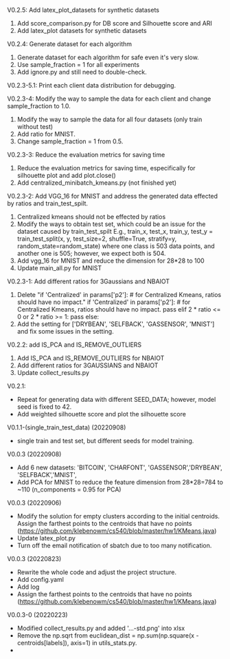 V0.2.5: Add latex_plot_datasets for synthetic datasets

1. Add score_comparison.py for DB score and Silhouette score and ARI
2. Add latex_plot datasets for synthetic datasets


V0.2.4: Generate dataset for each algorithm

1. Generate dataset for each algorithm for safe even it's very slow. 
2. Use sample_fraction = 1 for all experiments
3. Add ignore.py and still need to double-check.

V0.2.3-5.1: Print each client data distribution for debugging. 


V0.2.3-4: Modify the way to sample the data for each client and change sample_fraction to 1.0. 

1. Modify the way to sample the data for all four datasets (only train without test) 
2. Add ratio for MNIST.
3. Change sample_fraction = 1 from 0.5. 


V0.2.3-3: Reduce the evaluation metrics for saving time

1. Reduce the evaluation metrics for saving time, especifically for silhouette plot and add plot.close() 
2. Add centralized_minibatch_kmeans.py (not finished yet)



V0.2.3-2: Add VGG_16 for MNIST and address the generated data effected by ratios and train_test_spilt.

1. Centralized kmeans should not be effected by ratios
2. Modify the ways to obtain test set, which could be an issue for the dataset caused by train_test_spilt
   E.g., train_x, test_x, train_y, test_y = train_test_split(x, y, test_size=2, shuffle=True, stratify=y,
                                                            random_state=random_state) 
        where one class is 503 data points, and another one is 505; however, we expect both is 504.
3. Add vgg_16 for MNIST and reduce the dimension for 28*28 to 100 
4. Update main_all.py for MNIST 



V0.2.3-1: Add different ratios for 3Gaussians and NBAIOT

1. Delete "if 'Centralized' in params['p2']:  # for Centralized Kmeans, ratios should have no impact."
    if 'Centralized' in params['p2']:  # for Centralized Kmeans, ratios should have no impact.
        pass
    elif 2 * ratio <= 0 or 2 * ratio >= 1:
        pass
    else:
2. Add the setting for ['DRYBEAN', 'SELFBACK', 'GASSENSOR', 'MNIST'] and fix some issues in the setting. 


V0.2.2: add IS_PCA and IS_REMOVE_OUTLIERS

1. Add IS_PCA and IS_REMOVE_OUTLIERS for NBAIOT
2. Add different ratios for 3GAUSSIANS and NBAIOT
3. Update collect_results.py

V0.2.1:
- Repeat for generating data with different SEED_DATA; however, model seed is fixed to 42. 
- Add weighted silhouette score and plot the silhouette score 

V0.1.1-(single_train_test_data) (20220908)
- single train and test set, but different seeds for model training.

V0.0.3 (20220908)
- Add 6 new datasets: 'BITCOIN', 'CHARFONT', 'GASSENSOR','DRYBEAN', 'SELFBACK','MNIST', 
- Add PCA for MNIST to reduce the feature dimension from 28*28=784  to ~110 (n_components = 0.95 for PCA) 


V0.0.3 (20220906)
- Modify the solution for empty clusters according to the initial centroids. 
  Assign the farthest points to the centroids that have no points (https://github.com/klebenowm/cs540/blob/master/hw1/KMeans.java)
- Update latex_plot.py 
- Turn off the email notification of sbatch due to too many notification. 
  


V0.0.3 (20220823)
- Rewrite the whole code and adjust the project structure.  
- Add config.yaml
- Add log
- Assign the farthest points to the centroids that have no points (https://github.com/klebenowm/cs540/blob/master/hw1/KMeans.java)

V0.0.3-0 (20220223)
- Modified collect_results.py and added '...-std.png' into xlsx  
- Remove the np.sqrt from euclidean_dist = np.sum(np.square(x - centroids[labels]), axis=1) in utils_stats.py.
- 